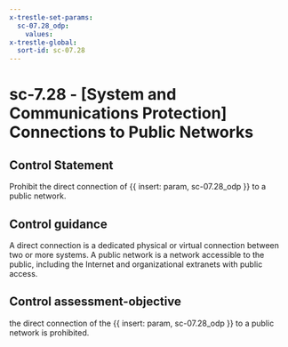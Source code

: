 ```yaml
---
x-trestle-set-params:
  sc-07.28_odp:
    values:
x-trestle-global:
  sort-id: sc-07.28
---
```


# sc-7.28 - \[System and Communications Protection\] Connections to Public Networks

## Control Statement

Prohibit the direct connection of {{ insert: param, sc-07.28_odp }} to a public network.

## Control guidance

A direct connection is a dedicated physical or virtual connection between two or more systems. A public network is a network accessible to the public, including the Internet and organizational extranets with public access.

## Control assessment-objective

the direct connection of the {{ insert: param, sc-07.28_odp }} to a public network is prohibited.
